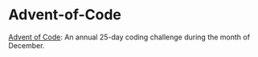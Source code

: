 # Advent-of-Code
[Advent of Code](https://adventofcode.com): An annual 25-day coding challenge during the month of December.
